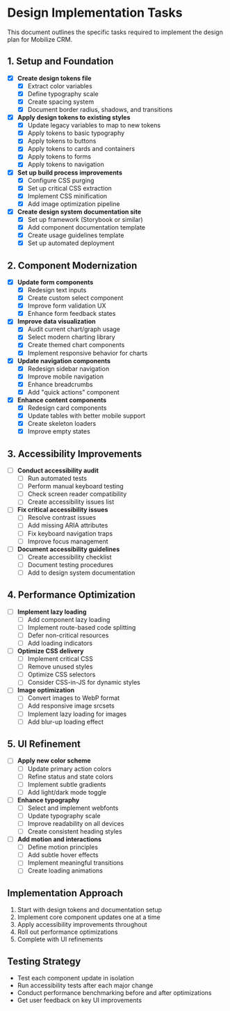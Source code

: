 # Design Implementation Tasks

This document outlines the specific tasks required to implement the design plan for Mobilize CRM.

## 1. Setup and Foundation

- [x] **Create design tokens file**
  - [x] Extract color variables
  - [x] Define typography scale
  - [x] Create spacing system
  - [x] Document border radius, shadows, and transitions

- [x] **Apply design tokens to existing styles**
  - [x] Update legacy variables to map to new tokens
  - [x] Apply tokens to basic typography
  - [x] Apply tokens to buttons
  - [x] Apply tokens to cards and containers
  - [x] Apply tokens to forms
  - [x] Apply tokens to navigation

- [x] **Set up build process improvements**
  - [x] Configure CSS purging
  - [x] Set up critical CSS extraction
  - [x] Implement CSS minification
  - [x] Add image optimization pipeline

- [x] **Create design system documentation site**
  - [x] Set up framework (Storybook or similar)
  - [x] Add component documentation template
  - [x] Create usage guidelines template
  - [x] Set up automated deployment

## 2. Component Modernization

- [x] **Update form components**
  - [x] Redesign text inputs
  - [x] Create custom select component
  - [x] Improve form validation UX
  - [x] Enhance form feedback states

- [x] **Improve data visualization**
  - [x] Audit current chart/graph usage
  - [x] Select modern charting library
  - [x] Create themed chart components
  - [x] Implement responsive behavior for charts

- [x] **Update navigation components**
  - [x] Redesign sidebar navigation
  - [x] Improve mobile navigation
  - [x] Enhance breadcrumbs
  - [x] Add "quick actions" component

- [x] **Enhance content components**
  - [x] Redesign card components
  - [x] Update tables with better mobile support
  - [x] Create skeleton loaders
  - [x] Improve empty states

## 3. Accessibility Improvements

- [ ] **Conduct accessibility audit**
  - [ ] Run automated tests
  - [ ] Perform manual keyboard testing
  - [ ] Check screen reader compatibility
  - [ ] Create accessibility issues list

- [ ] **Fix critical accessibility issues**
  - [ ] Resolve contrast issues
  - [ ] Add missing ARIA attributes
  - [ ] Fix keyboard navigation traps
  - [ ] Improve focus management

- [ ] **Document accessibility guidelines**
  - [ ] Create accessibility checklist
  - [ ] Document testing procedures
  - [ ] Add to design system documentation

## 4. Performance Optimization

- [ ] **Implement lazy loading**
  - [ ] Add component lazy loading
  - [ ] Implement route-based code splitting
  - [ ] Defer non-critical resources
  - [ ] Add loading indicators

- [ ] **Optimize CSS delivery**
  - [ ] Implement critical CSS
  - [ ] Remove unused styles
  - [ ] Optimize CSS selectors
  - [ ] Consider CSS-in-JS for dynamic styles

- [ ] **Image optimization**
  - [ ] Convert images to WebP format
  - [ ] Add responsive image srcsets
  - [ ] Implement lazy loading for images
  - [ ] Add blur-up loading effect

## 5. UI Refinement

- [ ] **Apply new color scheme**
  - [ ] Update primary action colors
  - [ ] Refine status and state colors
  - [ ] Implement subtle gradients
  - [ ] Add light/dark mode toggle

- [ ] **Enhance typography**
  - [ ] Select and implement webfonts
  - [ ] Update typography scale
  - [ ] Improve readability on all devices
  - [ ] Create consistent heading styles

- [ ] **Add motion and interactions**
  - [ ] Define motion principles
  - [ ] Add subtle hover effects
  - [ ] Implement meaningful transitions
  - [ ] Create loading animations

## Implementation Approach

1. Start with design tokens and documentation setup
2. Implement core component updates one at a time
3. Apply accessibility improvements throughout
4. Roll out performance optimizations
5. Complete with UI refinements

## Testing Strategy

- Test each component update in isolation
- Run accessibility tests after each major change
- Conduct performance benchmarking before and after optimizations
- Get user feedback on key UI improvements 